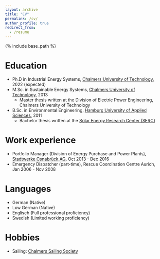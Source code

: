 ```yaml
---
layout: archive
title: "CV"
permalink: /cv/
author_profile: true
redirect_from:
  - /resume
---
```


{% include base_path %}

Education
======
* Ph.D in Industrial Energy Systems, [Chalmers University of Technology](https://www.chalmers.se), 2022 (expected)
* M.Sc. in Sustainable Energy Systems, [Chalmers University of Technology](https://www.chalmers.se), 2013
  * Master thesis written at the Division of Electric Power Engineering, Chalmers University of Technology
* B.Sc. in Environmental Engineering, [Hamburg University of Applied Sciences](https://www.haw-hamburg.de), 2011
  * Bachelor thesis written at the [Solar Energy Research Center (SERC)](https://www.du.se/en/research/energy-and-built-environments/solar-energy-research-center-serc/)

Work experience
======
* Portfolio Manager (Division of Energy Purchase and Power Plants), [Stadtwerke Osnabrück AG](https://www.stadtwerke-osnabrueck.de), Oct 2013 - Dec 2016
* Emergency Dispatcher (part-time), Rescue Coordination Centre Aurich, Jan 2006 - Nov 2008
  
Languages
======
* German (Native)
* Low German (Native)
* Englisch (Full professional proficiency)
* Swedish (Limited working proficiency)

Hobbies
======
* Sailing: [Chalmers Sailing Society](http://chss.chs.chalmers.se)
